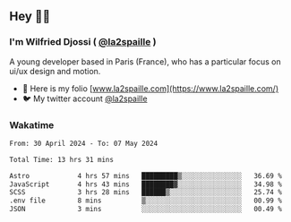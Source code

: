 ## Hey 👋🏾
### I'm Wilfried Djossi ( <a href="https://twitter.com/la2spaille/" target="_blank">@la2spaille</a> )
A young developer based in Paris (France), who has a particular focus on ui/ux design and motion.

- 🎨 Here is my folio [www.la2spaille.com](https://www.la2spaille.com/)
- 🐦 My twitter account [@la2spaille](https://twitter.com/la2spaille/)

### Wakatime
<!--START_SECTION:waka-->

```txt
From: 30 April 2024 - To: 07 May 2024

Total Time: 13 hrs 31 mins

Astro            4 hrs 57 mins   █████████▒░░░░░░░░░░░░░░░   36.69 %
JavaScript       4 hrs 43 mins   ████████▓░░░░░░░░░░░░░░░░   34.98 %
SCSS             3 hrs 28 mins   ██████▒░░░░░░░░░░░░░░░░░░   25.74 %
.env file        8 mins          ▒░░░░░░░░░░░░░░░░░░░░░░░░   00.99 %
JSON             3 mins          ░░░░░░░░░░░░░░░░░░░░░░░░░   00.49 %
```

<!--END_SECTION:waka-->
<!--
**la2spaille/la2spaille** is a ✨ _special_ ✨ repository because its `README.md` (this file) appears on your GitHub profile.

Here are some ideas to get you started:

- 🔭 I’m currently working on ...
- 🌱 I’m currently learning ...
- 👯 I’m looking to collaborate on ...
- 🤔 I’m looking for help with ...
- 💬 Ask me about ...
- 📫 How to reach me: ...
- 😄 Pronouns: ...
- ⚡ Fun fact: ...
-->
